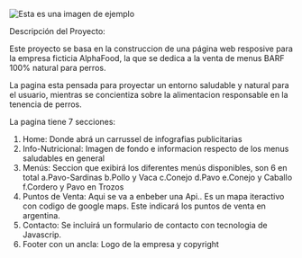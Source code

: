 ![Esta es una imagen de ejemplo](https://github.com/natimmansilla/TPO-AlphaFood/blob/main/image%20add%20README.md/Banner2.png)

Descripción del Proyecto:

Este proyecto se basa en la construccion de una página web resposive para la empresa ficticia AlphaFood, la que se dedica a la venta de menus BARF 100% natural para perros.

La pagina esta pensada para proyectar un entorno saludable y natural para el usuario, mientras se concientiza sobre la alimentacion responsable en la tenencia de perros.

La pagina tiene 7 secciones:
  1. Home: Donde abrá un carrussel de infografias publicitarias
  2. Info-Nutricional: Imagen de fondo e informacion respecto de los menus saludables en general
  3. Menús: Seccion que exibirá los diferentes menús disponibles, son 6 en total
     a.Pavo-Sardinas
     b.Pollo y Vaca
     c.Conejo
     d.Pavo
     e.Conejo y Caballo
     f.Cordero y Pavo en Trozos
  5. Puntos de Venta: Aqui se va a enbeber una Api.. Es un mapa iteractivo con codigo de google maps. Este indicará los puntos de   venta en argentina.
  6. Contacto: Se incluirá un formulario de contacto con tecnologia de Javascrip.
  7. Footer con un ancla: Logo de la empresa y copyright
